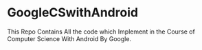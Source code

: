 # GoogleCSwithAndroid
This Repo Contains All the code which Implement in the Course of Computer Science With Android By Google.
